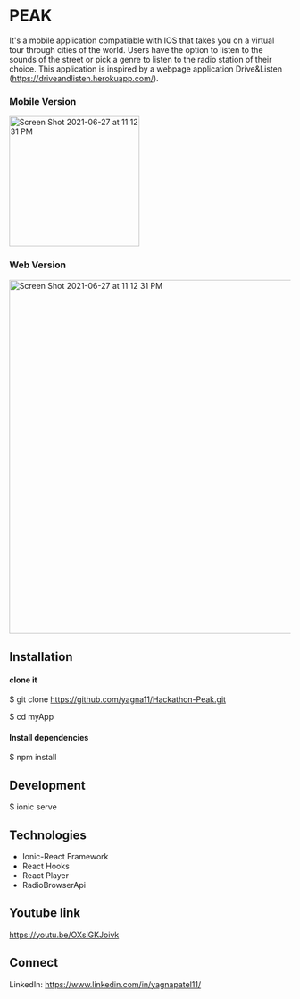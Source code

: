 # PEAK

It's a mobile application compatiable with IOS that takes you on a virtual tour through cities of the world. Users have the option to listen to the sounds of the street or pick a genre to listen to the radio station of their choice. This application is inspired by a webpage application Drive&Listen (https://driveandlisten.herokuapp.com/).

### Mobile Version

<img width="233" alt="Screen Shot 2021-06-27 at 11 12 31 PM" src="https://user-images.githubusercontent.com/70176837/126525018-f26c82d5-9edd-4e96-9e57-613f8c988e12.png">

### Web Version

<img width="633" alt="Screen Shot 2021-06-27 at 11 12 31 PM" src="https://user-images.githubusercontent.com/70176837/126526328-917be018-44b1-4ece-9edb-591b4ca09f03.png">

## Installation 

#### clone it
$ git clone https://github.com/yagna11/Hackathon-Peak.git

$ cd myApp

#### Install dependencies
$ npm install

## Development

$ ionic serve

## Technologies 

 - Ionic-React Framework
 - React Hooks
 - React Player
 - RadioBrowserApi

## Youtube link

https://youtu.be/OXslGKJoivk

## Connect
LinkedIn: https://www.linkedin.com/in/yagnapatel11/

